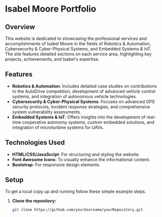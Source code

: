 # Isabel Moore Portfolio 

## Overview
This website is dedicated to showcasing the professional services and accomplishments of Isabel Moore in the fields of Robotics & Automation, Cybersecurity & Cyber-Physical Systems, and Embedded Systems & IoT. The site features detailed sections on each service area, highlighting key projects, achievements, and Isabel's expertise.

## Features
- **Robotics & Automation**: Includes detailed case studies on contributions to the AutoDrive competition, development of advanced vehicle control systems, and integration of autonomous vehicle technologies.
- **Cybersecurity & Cyber-Physical Systems**: Focuses on advanced GPS security protocols, incident response strategies, and comprehensive system vulnerability assessments.
- **Embedded Systems & IoT**: Offers insights into the development of real-time cooperative autonomy systems, custom embedded solutions, and integration of microturbine systems for UAVs.

## Technologies Used
- **HTML/CSS/JavaScript**: For structuring and styling the website.
- **Font Awesome Icons**: To visually enhance the informational content.
- **Bootstrap**: For responsive design elements.

## Setup
To get a local copy up and running follow these simple example steps.

1. **Clone the repository:**
   ```bash
   git clone https://github.com/yourUsername/yourRepository.git
